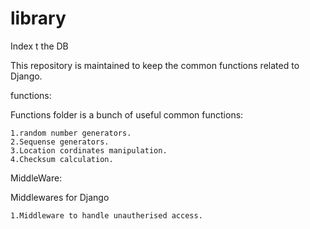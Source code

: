 # library

Index t the DB

This repository is maintained to keep the common functions related to Django.

functions:


  Functions folder is a bunch of useful common functions:
  
  
    1.random number generators.
    2.Sequense generators.
    3.Location cordinates manipulation.
    4.Checksum calculation.

  
MiddleWare:


  Middlewares for Django
  
  
    1.Middleware to handle unautherised access.
